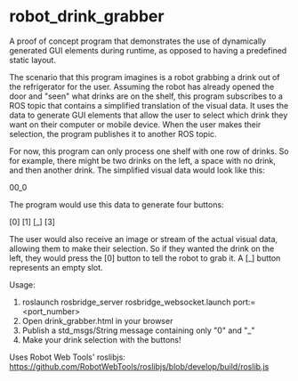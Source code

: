 # robot_drink_grabber

A proof of concept program that demonstrates the use of dynamically generated GUI elements during runtime, as opposed to having a predefined static layout.

The scenario that this program imagines is a robot grabbing a drink out of the refrigerator for the user. Assuming the robot has already opened the door and "seen" what drinks are on the shelf, this program subscribes to a ROS topic that contains a simplified translation of the visual data. It uses the data to generate GUI elements that allow the user to select which drink they want on their computer or mobile device. When the user makes their selection, the program publishes it to another ROS topic.

For now, this program can only process one shelf with one row of drinks. So for example, there might be two drinks on the left, a space with no drink, and then another drink. The simplified visual data would look like this:

00_0  

The program would use this data to generate four buttons:

[0] [1] [_] [3]


The user would also receive an image or stream of the actual visual data, allowing them to make their selection. So if they wanted the drink on the left, they would press the [0] button to tell the robot to grab it. A [_] button represents an empty slot.

Usage:
1. roslaunch rosbridge_server rosbridge_websocket.launch port:=<port_number>
2. Open drink_grabber.html in your browser
3. Publish a std_msgs/String message containing only "0" and "_"
4. Make your drink selection with the buttons!

Uses Robot Web Tools' roslibjs: https://github.com/RobotWebTools/roslibjs/blob/develop/build/roslib.js
